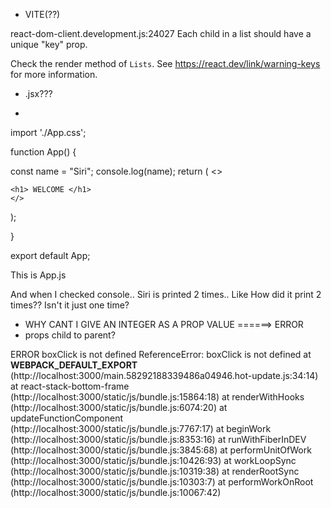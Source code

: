 * VITE(??)

react-dom-client.development.js:24027 Each child in a list should have a unique "key" prop.

Check the render method of `Lists`. See https://react.dev/link/warning-keys for more information.


* .jsx???




* 
import './App.css';

function App() {
  
   
   const name = "Siri";
   console.log(name);
   return (
    <>
    
    <h1> WELCOME </h1>
    </>
   );

  
}

export default App;


This is App.js

And when I checked console.. Siri is printed 2 times.. Like How did it print 2 times?? Isn't it just one time?


* WHY CANT I GIVE AN INTEGER AS A PROP VALUE
<TicTacToe value = 1>======> ERROR
* props child to parent?


ERROR
boxClick is not defined
ReferenceError: boxClick is not defined
    at __WEBPACK_DEFAULT_EXPORT__ (http://localhost:3000/main.58292188339486a04946.hot-update.js:34:14)
    at react-stack-bottom-frame (http://localhost:3000/static/js/bundle.js:15864:18)
    at renderWithHooks (http://localhost:3000/static/js/bundle.js:6074:20)
    at updateFunctionComponent (http://localhost:3000/static/js/bundle.js:7767:17)
    at beginWork (http://localhost:3000/static/js/bundle.js:8353:16)
    at runWithFiberInDEV (http://localhost:3000/static/js/bundle.js:3845:68)
    at performUnitOfWork (http://localhost:3000/static/js/bundle.js:10426:93)
    at workLoopSync (http://localhost:3000/static/js/bundle.js:10319:38)
    at renderRootSync (http://localhost:3000/static/js/bundle.js:10303:7)
    at performWorkOnRoot (http://localhost:3000/static/js/bundle.js:10067:42)